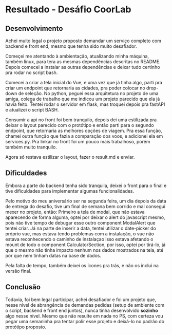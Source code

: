 # Resultado - Desáfio CoorLab

## Desenvolvimento
Achei muito legal o projeto proposto demandar um serviço completo com backend e front end, mesmo que tenha sido muito desafiador.

Começei me atentando à ambientação, atualizando minha máquina, também linux, para tera as mesmas dependências descritas no README. Depois comecei a instalar as outras dependências e deixar tudo certinho pra rodar no script bash. 

Comecei a criar a tela inicial do Vue, e uma vez que já tinha algo, parti pra criar um endpoint que retornaria as cidades, pra poder colocar no drop-down de seleção. No python, peguei essa arquitetura no projeto de uma amiga, colega de trabalho que me indicou um projeto parecido que ela já havia feito. Tentei rodar o servidor em flask, mas troquei depois pra fastAPI e atualizei o script BASH. 

Consumir a api no front foi bem tranquilo, depois dei uma estilizada pra deixar o layout parecido com o protótipo e então parti para o segundo endpoint, que retornaria as melhores opções de viagem. Pra essa função, chamei outra função que fazia a comparação dos voos, e adicionei ela em services.py. Pra linkar no front foi um pouco mais trabalhoso, porém também muito tranquilo. 

Agora só restava estilizar o layout, fazer o result.md e enviar.

## Dificuldades
Embora a parte do backend tenha sido tranquila, deixei o front para o final e tive dificuldades para implementar algumas funcionalidades.

Pelo motivo do meu aniversário ser na segunda feira, um dia depois da data de entrega do desafio, tive um final de semana bem corrido e mal consegui mexer no projeto, então:
Primeiro a tela de modal, que não estava aparecendo de forma alguma, optei por deixar o alert do javascript mesmo, pois não tive tempo de debugar esse outro component ModalAlert que tentei criar. Já na parte de inserir a data, tentei utilizar o date-picker do próprio vue, mas estava tendo problemas com a instalação, o vue não estava reconhecendo o caminho de instalaçao isso estava afetando o mount de todo o component CalculatorSection, por isso, optei por tirá-lo, já que o mesmo não tinha impacto nenhum nos dados mostrados na tela, até por que nem tinham datas na base de dados.

Pela falta de tempo, também deixei os ícones pra trás, e não os incluí na versão final.

## Conclusão

Todavia, foi bem legal participar, achei desafiador e foi um projeto que, nesse nível de abrangência de demandas pedidas (setup de ambiente com o script, backend e front end juntos), nunca tinha desenvolvido **sozinho** algo nesse nível. Mesmo que não resulte em nada no PS, com certeza vou pegar uma semaninha pra tentar polir esse projeto e deixá-lo no padrão do protótipo proposto.